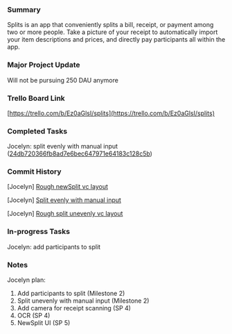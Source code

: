 ### Summary

Splits is an app that conveniently splits a bill, receipt, or payment among two or more people. Take a picture of your receipt to automatically import your item descriptions and prices, and directly pay participants all within the app.

### Major Project Update
Will not be pursuing 250 DAU anymore


### Trello Board Link

[https://trello.com/b/Ez0aGlsI/splits](https://trello.com/b/Ez0aGlsI/splits)


### Completed Tasks
Jocelyn: split evenly with manual input ([24db720366fb8ad7e6bec647971e64183c128c5b](https://github.com/ECS189E/project-w21-splits/tree/24db720366fb8ad7e6bec647971e64183c128c5b))

### Commit History
[Jocelyn] [Rough newSplit vc layout](https://github.com/ECS189E/project-w21-splits/tree/cd46710246286602f4b1597eba23a75794a2cf95)

[Jocelyn] [Split evenly with manual input](https://github.com/ECS189E/project-w21-splits/tree/24db720366fb8ad7e6bec647971e64183c128c5b)

[Jocelyn] [Rough split unevenly vc layout](https://github.com/ECS189E/project-w21-splits/tree/bcb57c550c27bea7fb46a2f7deaa2fef4045ab90)

### In-progress Tasks
Jocelyn: add participants to split

### Notes
Jocelyn plan:
1. Add participants to split (Milestone 2)
2. Split unevenly with manual input (Milestone 2)
3. Add camera for receipt scanning (SP 4)
4. OCR (SP 4)
5. NewSplit UI (SP 5)
